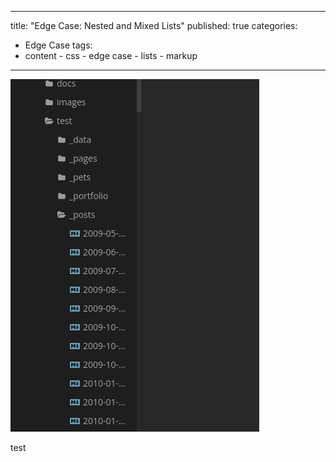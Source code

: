 

---

title: "Edge Case: Nested and Mixed Lists"
published: true
categories:

- Edge Case
  tags:
- content - css - edge case - lists - markup

---





![](../assets/2022-07-08-04-33-41-image.png)

test
